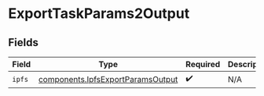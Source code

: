 # ExportTaskParams2Output


## Fields

| Field                                                                                  | Type                                                                                   | Required                                                                               | Description                                                                            |
| -------------------------------------------------------------------------------------- | -------------------------------------------------------------------------------------- | -------------------------------------------------------------------------------------- | -------------------------------------------------------------------------------------- |
| `ipfs`                                                                                 | [components.IpfsExportParamsOutput](../../models/components/ipfsexportparamsoutput.md) | :heavy_check_mark:                                                                     | N/A                                                                                    |